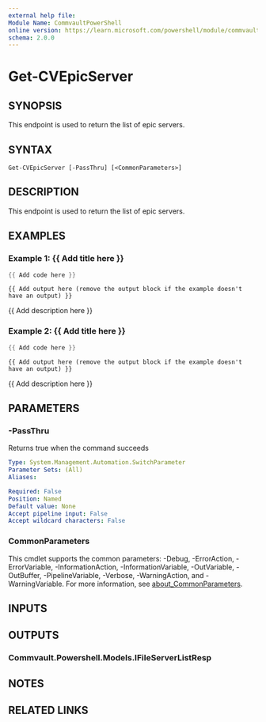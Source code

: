 ```yaml
---
external help file:
Module Name: CommvaultPowerShell
online version: https://learn.microsoft.com/powershell/module/commvaultpowershell/get-cvepicserver
schema: 2.0.0
---
```


# Get-CVEpicServer

## SYNOPSIS
This endpoint is used to return the list of epic servers.

## SYNTAX

```
Get-CVEpicServer [-PassThru] [<CommonParameters>]
```

## DESCRIPTION
This endpoint is used to return the list of epic servers.

## EXAMPLES

### Example 1: {{ Add title here }}
```powershell
{{ Add code here }}
```

```output
{{ Add output here (remove the output block if the example doesn't have an output) }}
```

{{ Add description here }}

### Example 2: {{ Add title here }}
```powershell
{{ Add code here }}
```

```output
{{ Add output here (remove the output block if the example doesn't have an output) }}
```

{{ Add description here }}

## PARAMETERS

### -PassThru
Returns true when the command succeeds

```yaml
Type: System.Management.Automation.SwitchParameter
Parameter Sets: (All)
Aliases:

Required: False
Position: Named
Default value: None
Accept pipeline input: False
Accept wildcard characters: False
```

### CommonParameters
This cmdlet supports the common parameters: -Debug, -ErrorAction, -ErrorVariable, -InformationAction, -InformationVariable, -OutVariable, -OutBuffer, -PipelineVariable, -Verbose, -WarningAction, and -WarningVariable. For more information, see [about_CommonParameters](http://go.microsoft.com/fwlink/?LinkID=113216).

## INPUTS

## OUTPUTS

### Commvault.Powershell.Models.IFileServerListResp

## NOTES

## RELATED LINKS

